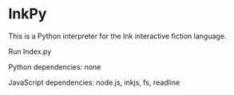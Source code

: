 # InkPy

This is a Python interpreter for the Ink interactive fiction language.

Run Index.py

Python dependencies: none

JavaScript dependencies: node.js, inkjs, fs, readline
